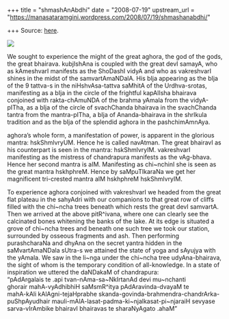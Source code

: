 +++
title = "shmashAnAbdhi"
date = "2008-07-19"
upstream_url = "https://manasataramgini.wordpress.com/2008/07/19/shmashanabdhi/"

+++
Source: [here](https://manasataramgini.wordpress.com/2008/07/19/shmashanabdhi/).

[![](https://i2.wp.com/farm4.static.flickr.com/3154/2681760758_fe455fff47_o.jpg)](http://farm4.static.flickr.com/3154/2681760758_fe455fff47_o.jpg)

We sought to experience the might of the great aghora, the god of the gods, the great bhairava. kubjIshAna is coupled with the great devI samayA, who as kAmeshvarI manifests as the ShoDashI vidyA and who as vakreshvarI shines in the midst of the samvartAmaNDalA. His bIja appearing as the bIja of the 9 tattva-s in the niHshvAsa-tattva saMhitA of the Urdhva-srotas, manifesting as a bIja in the circle of the frightful kapAlIsha bhairava conjoined with rakta-chAmuNDA of the brahma yAmala from the vidyA-pITha, as a bIja of the circle of svachChanda bhairava in the svachChanda tantra from the mantra-pITha, a bIja of Ananda-bhairava in the shrIkula tradition and as the bIja of the splendid aghora in the pashchimAmnAya.

aghora’s whole form, a manifestation of power, is apparent in the glorious mantra: hskShmlvryUM. Hence he is called navAtman. The great bhairavI as his counterpart is seen in the mantra: hskShmlvryIM. vakreshvarI manifesting as the mistress of chandrapura manifests as the vAg-bhava. Hence her second mantra is aIM. Manifesting as chi\~nchinI she is seen as the great mantra hskhphreM. Hence by saMpuTIkaraNa we get her magnificent tri-crested mantra aIM hskhphreM hskShmlvryIM.

To experience aghora conjoined with vakreshvarI we headed from the great flat plateau in the sahyAdri with our companions to that great row of cliffs filled with the chi\~ncha trees beneath which rests the great devI samvartA. Then we arrived at the above pitR^ivana, where one can clearly see the calcinated bones whitening the banks of the lake. At its edge is situated a grove of chi\~ncha trees and beneath one such tree we took our station, surrounded by osseous fragments and ash. Then performing purashcharaNa and dhyAna on the secret yantra hidden in the saMvartAmaNDala sUtra-s we attained the state of yoga and sAyujya with the yAmala. We saw in the li\~nga under the chi\~ncha tree udyAna-bhairava, the sight of whom is the temporary condition of all-knowledge. In a state of inspiration we uttered the daNDakaM of chandrapura:  
“pAdArgalais te .api tvan-nAma-sa\~NkIrtanAd devi mu\~nchanti  
ghorair mahA-vyAdhibhiH saMsmR^itya pAdAravinda-dvayaM te  
mahA-kAli kAlAgni-tejaHprabhe skanda-govinda-brahmendra-chandrArka-  
puShpAyudhair mauli-mAlA-lasat-padma-ki\~njalkasat-pi\~njaraiH sevyase  
sarva-vIrAmbike bhairavI bhairavas te sharaNyAgato .ahaM”

